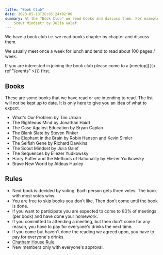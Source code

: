 ```yaml
---
title: "Book Club"
date: 2023-05-13T20:05:24+02:00
summary: At the "Book Club" we read books and discuss them. For example "The
    Scout Mindset" by Julia Galef.
---
```


We have a book club i.e. we read books chapter by chapter and discuss them.

We usually meet once a week for lunch and tend to read about 100 pages / week.

If you are interested in joining the book club please come to a [meetup]({{<
ref "/events" >}}) first.


## Books

These are some books that we have read or are intending to read. The list will
not be kept up to date. It is only here to give you an idea of what to expect.

* What's Our Problem by Tim Urban
* The Righteous Mind by Jonathan Haidt
* The Case Against Education by Bryan Caplan
* The Blank Slate by Steven Pinker
* The Elephant in the Brain by Robin Hanson and Kevin Simler
* The Selfish Gene by Richard Dawkins
* The Scout Mindset by Julia Galef
* The Sequences by Eliezer Yudkowsky
* Harry Potter and the Methods of Rationality by Eliezer Yudkowsky
* Brave New World by Aldous Huxley


## Rules

* Next book is decided by voting. Each person gets three votes. The book with
  most votes wins.
* You are free to skip books you don't like. Then don't come until the book is
  done.
* If you want to participate you are expected to come to 80% of meetings (per
  book) and have done your homework.
* If you committed to attending a meeting, but then don't come for any reason,
  you have to pay for everyone's drinks the next time.
* If you come but haven't done the reading we agreed upon, you have to pay for
  everyone's drinks.
* [Chatham House
  Rule](https://www.chathamhouse.org/about-us/chatham-house-rule).
* New members only with everyone's approval.
